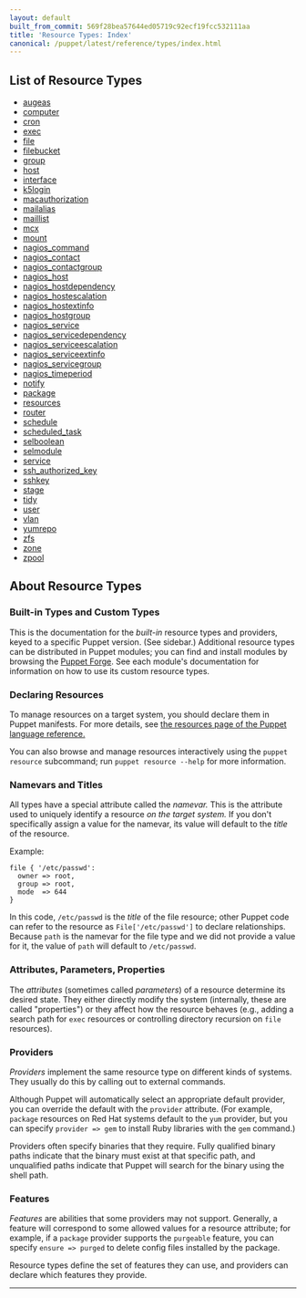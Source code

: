 ```yaml
---
layout: default
built_from_commit: 569f28bea57644ed05719c92ecf19fcc532111aa
title: 'Resource Types: Index'
canonical: /puppet/latest/reference/types/index.html
---
```


## List of Resource Types

* [augeas](./augeas.html)
* [computer](./computer.html)
* [cron](./cron.html)
* [exec](./exec.html)
* [file](./file.html)
* [filebucket](./filebucket.html)
* [group](./group.html)
* [host](./host.html)
* [interface](./interface.html)
* [k5login](./k5login.html)
* [macauthorization](./macauthorization.html)
* [mailalias](./mailalias.html)
* [maillist](./maillist.html)
* [mcx](./mcx.html)
* [mount](./mount.html)
* [nagios_command](./nagios_command.html)
* [nagios_contact](./nagios_contact.html)
* [nagios_contactgroup](./nagios_contactgroup.html)
* [nagios_host](./nagios_host.html)
* [nagios_hostdependency](./nagios_hostdependency.html)
* [nagios_hostescalation](./nagios_hostescalation.html)
* [nagios_hostextinfo](./nagios_hostextinfo.html)
* [nagios_hostgroup](./nagios_hostgroup.html)
* [nagios_service](./nagios_service.html)
* [nagios_servicedependency](./nagios_servicedependency.html)
* [nagios_serviceescalation](./nagios_serviceescalation.html)
* [nagios_serviceextinfo](./nagios_serviceextinfo.html)
* [nagios_servicegroup](./nagios_servicegroup.html)
* [nagios_timeperiod](./nagios_timeperiod.html)
* [notify](./notify.html)
* [package](./package.html)
* [resources](./resources.html)
* [router](./router.html)
* [schedule](./schedule.html)
* [scheduled_task](./scheduled_task.html)
* [selboolean](./selboolean.html)
* [selmodule](./selmodule.html)
* [service](./service.html)
* [ssh_authorized_key](./ssh_authorized_key.html)
* [sshkey](./sshkey.html)
* [stage](./stage.html)
* [tidy](./tidy.html)
* [user](./user.html)
* [vlan](./vlan.html)
* [yumrepo](./yumrepo.html)
* [zfs](./zfs.html)
* [zone](./zone.html)
* [zpool](./zpool.html)

## About Resource Types

### Built-in Types and Custom Types

This is the documentation for the _built-in_ resource types and providers, keyed
to a specific Puppet version. (See sidebar.) Additional resource types can be
distributed in Puppet modules; you can find and install modules by browsing the
[Puppet Forge](http://forge.puppetlabs.com). See each module's documentation for
information on how to use its custom resource types.

### Declaring Resources

To manage resources on a target system, you should declare them in Puppet
manifests. For more details, see
[the resources page of the Puppet language reference.](/puppet/latest/reference/lang_resources.html)

You can also browse and manage resources interactively using the
`puppet resource` subcommand; run `puppet resource --help` for more information.

### Namevars and Titles

All types have a special attribute called the *namevar.* This is the attribute
used to uniquely identify a resource _on the target system._ If you don't
specifically assign a value for the namevar, its value will default to the
_title_ of the resource.

Example:

    file { '/etc/passwd':
      owner => root,
      group => root,
      mode  => 644
    }

In this code, `/etc/passwd` is the _title_ of the file resource; other Puppet
code can refer to the resource as `File['/etc/passwd']` to declare
relationships. Because `path` is the namevar for the file type and we did not
provide a value for it, the value of `path` will default to `/etc/passwd`.

### Attributes, Parameters, Properties

The *attributes* (sometimes called *parameters*) of a resource determine its
desired state.  They either directly modify the system (internally, these are
called "properties") or they affect how the resource behaves (e.g., adding a
search path for `exec` resources or controlling directory recursion on `file`
resources).

### Providers

*Providers* implement the same resource type on different kinds of systems.
They usually do this by calling out to external commands.

Although Puppet will automatically select an appropriate default provider, you
can override the default with the `provider` attribute. (For example, `package`
resources on Red Hat systems default to the `yum` provider, but you can specify
`provider => gem` to install Ruby libraries with the `gem` command.)

Providers often specify binaries that they require. Fully qualified binary
paths indicate that the binary must exist at that specific path, and
unqualified paths indicate that Puppet will search for the binary using the
shell path.

### Features

*Features* are abilities that some providers may not support. Generally, a
feature will correspond to some allowed values for a resource attribute; for
example, if a `package` provider supports the `purgeable` feature, you can
specify `ensure => purged` to delete config files installed by the package.

Resource types define the set of features they can use, and providers can
declare which features they provide.

----------------

